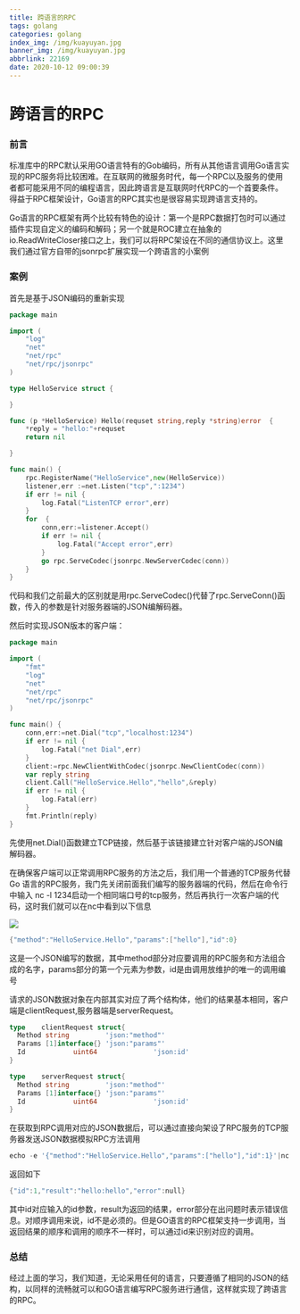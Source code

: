 ```yaml
---
title: 跨语言的RPC
tags: golang
categories: golang
index_img: /img/kuayuyan.jpg
banner_img: /img/kuayuyan.jpg
abbrlink: 22169
date: 2020-10-12 09:00:39
---
```


# 跨语言的RPC

### 前言

标准库中的RPC默认采用GO语言特有的Gob编码，所有从其他语言调用Go语言实现的RPC服务将比较困难。在互联网的微服务时代，每一个RPC以及服务的使用者都可能采用不同的编程语言，因此跨语言是互联网时代RPC的一个首要条件。得益于RPC框架设计，Go语言的RPC其实也是很容易实现跨语言支持的。

Go语言的RPC框架有两个比较有特色的设计：第一个是RPC数据打包时可以通过插件实现自定义的编码和解码；另一个就是ROC建立在抽象的io.ReadWriteCloser接口之上，我们可以将RPC架设在不同的通信协议上。这里我们通过官方自带的jsonrpc扩展实现一个跨语言的小案例

### 案例



首先是基于JSON编码的重新实现

```go
package main

import (
	"log"
	"net"
	"net/rpc"
	"net/rpc/jsonrpc"
)

type HelloService struct {

}

func (p *HelloService) Hello(requset string,reply *string)error  {
	*reply = "hello:"+requset
	return nil

}

func main() {
	rpc.RegisterName("HelloService",new(HelloService))
	listener,err :=net.Listen("tcp",":1234")
	if err != nil {
		log.Fatal("ListenTCP error",err)
	}
	for  {
		conn,err:=listener.Accept()
		if err != nil {
			log.Fatal("Accept error",err)
		}
		go rpc.ServeCodec(jsonrpc.NewServerCodec(conn))
	}
}
```

代码和我们之前最大的区别就是用rpc.ServeCodec()代替了rpc.ServeConn()函数，传入的参数是针对服务器端的JSON编解码器。

然后时实现JSON版本的客户端：

```go
package main

import (
	"fmt"
	"log"
	"net"
	"net/rpc"
	"net/rpc/jsonrpc"
)

func main() {
	conn,err:=net.Dial("tcp","localhost:1234")
	if err != nil {
		log.Fatal("net Dial",err)
	}
	client:=rpc.NewClientWithCodec(jsonrpc.NewClientCodec(conn))
	var reply string
	client.Call("HelloService.Hello","hello",&reply)
	if err != nil {
		log.Fatal(err)
	}
	fmt.Println(reply)
}

```

先使用net.Dial()函数建立TCP链接，然后基于该链接建立针对客户端的JSON编解码器。

在确保客户端可以正常调用RPC服务的方法之后，我们用一个普通的TCP服务代替Go 语言的RPC服务，我门先关闭前面我们编写的服务器端的代码，然后在命令行中输入 nc -l  1234启动一个相同端口号的tcp服务，然后再执行一次客户端的代码，这时我们就可以在nc中看到以下信息

![](https://gitee.com/coderth/blogimage/raw/master/img/20201012102158.png)

```go
{"method":"HelloService.Hello","params":["hello"],"id":0}
```

这是一个JSON编写的数据，其中method部分对应要调用的RPC服务和方法组合成的名字，params部分的第一个元素为参数，id是由调用放维护的唯一的调用编号

请求的JSON数据对象在内部其实对应了两个结构体，他们的结果基本相同，客户端是clientRequest,服务器端是serverRequest。

```go
type	clientRequest struct{
  Method string			'json:"method"'
  Params [1]interface{} 'json:"params"'
  Id			uint64				'json:id'
}

type	serverRequest struct{
  Method string			'json:"method"'
  Params [1]interface{} 'json:"params"'
  Id			uint64				'json:id'
}
```

在获取到RPC调用对应的JSON数据后，可以通过直接向架设了RPC服务的TCP服务器发送JSON数据模拟RPC方法调用

```go
echo -e '{"method":"HelloService.Hello","params":["hello"],"id":1}'|nc lacalhost 1234
```

返回如下

```go
{"id":1,"result":"hello:hello","error":null}
```

其中id对应输入的id参数，result为返回的结果，error部分在出问题时表示错误信息。对顺序调用来说，id不是必须的。但是GO语言的RPC框架支持一步调用，当返回结果的顺序和调用的顺序不一样时，可以通过id来识别对应的调用。





### 总结

经过上面的学习，我们知道，无论采用任何的语言，只要遵循了相同的JSON的结构，以同样的流畅就可以和GO语言编写RPC服务进行通信，这样就实现了跨语言的RPC。